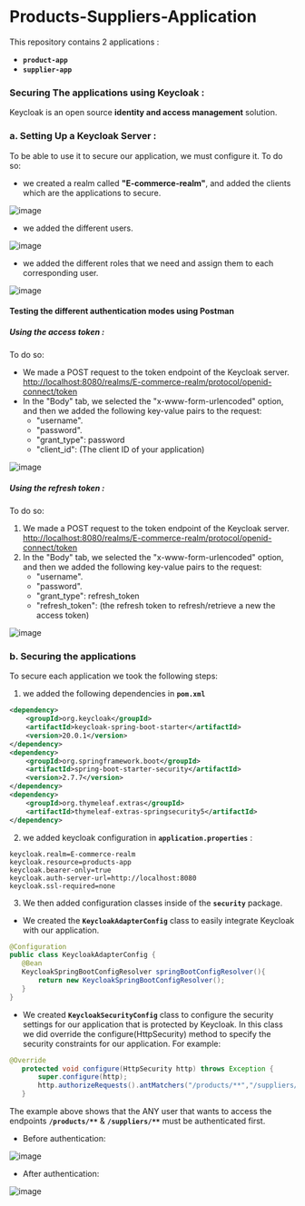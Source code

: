 # Products-Suppliers-Application

This repository contains 2 applications :
- **`product-app`**
- **`supplier-app`**

### Securing The applications using Keycloak :

Keycloak is an open source **identity and access management** solution.

###  a. Setting Up a Keycloak Server : 

To be able to use it to secure our application, we must configure it.
To do so:

- we created a realm called **"E-commerce-realm"**, and added the clients which are the applications to secure.

![image](https://user-images.githubusercontent.com/84817425/211116241-783c11d8-1865-4a65-8b80-9cf5f9fc03d7.png)

- we added the different users.

![image](https://user-images.githubusercontent.com/84817425/211116294-0adc9fbb-738b-4e50-b694-abc0008595f9.png)

- we added the different roles that we need and assign them to each corresponding user.

![image](https://user-images.githubusercontent.com/84817425/211116315-68c3fa61-0ccf-44f7-b29d-197612f0364d.png)

#### Testing the different authentication modes using Postman
##### Using the access token :
To do so:

- We made a POST request to the token endpoint of the Keycloak server. <http://localhost:8080/realms/E-commerce-realm/protocol/openid-connect/token>
- In the "Body" tab, we selected the "x-www-form-urlencoded" option, and then we added the following key-value pairs to the request:
   - "username".
   - "password".
   - "grant_type": password
   - "client_id": (The client ID of your application)

![image](https://user-images.githubusercontent.com/84817425/211116450-6c32c55d-f2a2-4ad0-828c-7ca12290c87d.png)

##### Using the refresh token :
To do so:

1. We made a POST request to the token endpoint of the Keycloak server. <http://localhost:8080/realms/E-commerce-realm/protocol/openid-connect/token>
2. In the "Body" tab, we selected the "x-www-form-urlencoded" option, and then we added the following key-value pairs to the request:
   - "username".
   - "password".
   - "grant_type": refresh_token
   - "refresh_token": (the refresh token to refresh/retrieve a new the access token)

![image](https://user-images.githubusercontent.com/84817425/211116526-a6e93c8f-5cd7-41a0-a687-a91ae7e329f2.png)

### b. Securing the applications

To secure each application we took the following steps:
1. we added the following dependencies in **`pom.xml`**
```xml		
<dependency> 
    <groupId>org.keycloak</groupId>
    <artifactId>keycloak-spring-boot-starter</artifactId>
    <version>20.0.1</version>
</dependency>
<dependency>
    <groupId>org.springframework.boot</groupId>
    <artifactId>spring-boot-starter-security</artifactId>		
    <version>2.7.7</version>
</dependency>
<dependency>
    <groupId>org.thymeleaf.extras</groupId>
    <artifactId>thymeleaf-extras-springsecurity5</artifactId>
</dependency>
```
2. we added keycloak configuration in **`application.properties`** :
```
keycloak.realm=E-commerce-realm
keycloak.resource=products-app
keycloak.bearer-only=true
keycloak.auth-server-url=http://localhost:8080
keycloak.ssl-required=none
```
3. We then added configuration classes inside of the **`security`** package.
  - We created the **`KeycloakAdapterConfig`** class to easily integrate Keycloak with our application.
 ```java 
 @Configuration
public class KeycloakAdapterConfig {
    @Bean
    KeycloakSpringBootConfigResolver springBootConfigResolver(){
        return new KeycloakSpringBootConfigResolver();
    }
}
 ```
 - We created **`KeycloakSecurityConfig`** class to configure the security settings for our application that is protected by Keycloak. In this class we did override the configure(HttpSecurity) method to specify the security constraints for our application. 
For example: 
 ```java
 @Override
    protected void configure(HttpSecurity http) throws Exception {
        super.configure(http);
        http.authorizeRequests().antMatchers("/products/**","/suppliers/**").authenticated();
    }
 ```
The example above shows that the ANY user that wants to access the endpoints **`/products/**`** & **`/suppliers/**`** must be authenticated first.
 - Before authentication:
 
 ![image](https://user-images.githubusercontent.com/84817425/211117402-9544222c-0ca7-4039-b8f0-6d15718e5028.png)

- After authentication:

![image](https://user-images.githubusercontent.com/84817425/211117483-ca9079d7-a645-4bfb-ae30-d869850392ed.png)
